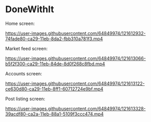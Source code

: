 # DoneWithIt

Home screen:

https://user-images.githubusercontent.com/64849974/121612932-74fade80-ca29-11eb-8da2-fbb310a781f3.mp4

Market feed screen:

https://user-images.githubusercontent.com/64849974/121613066-b5f2f300-ca29-11eb-84de-8d0f268c8fbd.mp4

Accounts screen:

https://user-images.githubusercontent.com/64849974/121613122-ce630d80-ca29-11eb-8ff1-60712724e9bf.mp4

Post listing screen:

https://user-images.githubusercontent.com/64849974/121613328-39acdf80-ca2a-11eb-88a1-5109f3ccc474.mp4

